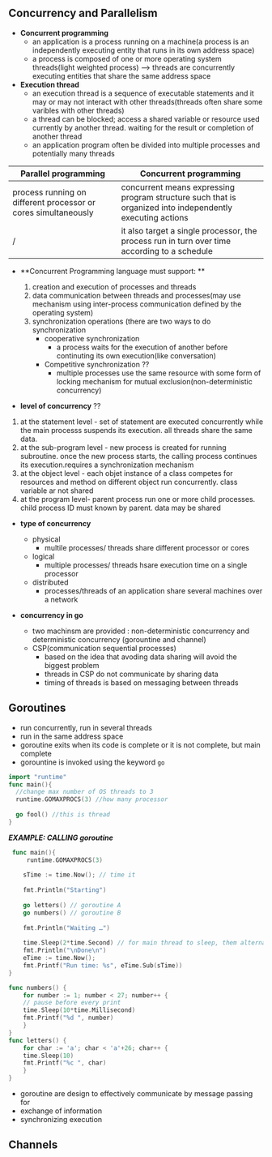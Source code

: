 ## Concurrency and Parallelism 

- **Concurrent programming** 
  -   an application is a process running on a machine(a process is an independently executing entity that runs in its own address space) 
  -   a process is composed of one or more operating system threads(light weighted process) --> threads are concurrently executing entities that share the same address space  
- **Execution thread** 
  -   an execution thread is a sequence of executable statements and it may or may not interact with other threads(threads often share some varibles with other threads) 
  -   a thread can be blocked; access a shared variable or resource used currently by another thread. waiting for the result or completion of another thread 
  -   an application program often be divided into multiple processes and potentially many threads 

| Parallel programming       | Concurrent programming  |
| -------------------------- | ------------------------------------------ |
| process running on different processor or cores simultaneously  | concurrent means expressing program structure such that is organized into independently executing actions|
| /                          |it also target a single processor, the process run in turn over time according to a schedule|


- **Concurrent Programming language must support: **
  1. creation and execution of processes and threads 
  2. data communication between threads and processes(may use mechanism using inter-process communication defined by the operating system) 
  3. synchronization operations (there are two ways to do synchronization
       - cooperative synchronization
          - a process waits for the execution of another before continuting its own execution(like conversation) 
       - Competitive synchronization ?? 
          -  multiple processes use the same resource with some form of locking mechanism for mutual exclusion(non-deterministic concurrency) 

- **level of concurrency** ?? 
 1. at the statement level - set of statement are executed concurrently while the main processs suspends its execution. all threads share the same data. 
 2. at the sub-program level - new process is created for running subroutine. once the new process starts, the calling process continues its execution.requires a synchronization mechanism 
 3. at the object level - each objet instance of a class competes for resources and method on different object run concurrently. class variable ar not shared 
 4. at the program level- parent process run one or more child processes. child process ID must known by parent. data may be shared 

- **type of concurrency**
  - physical
    - multile processes/ threads share different processor or cores 
  - logical 
    -   multiple processes/ threads hsare execution time on a single processor 
  - distributed
    -   processes/threads of an application share several machines over a network 


- **concurrency in go** 
  -  two machinsm are provided : non-deterministic concurrency and deterministic concurrency (gorountine and channel) 
  -  CSP(communication sequential processes) 
       -   based on the idea that avoding data sharing will avoid the biggest problem 
       -   threads in CSP do not communicate by sharing data
       -   timing of threads is based on messaging between threads 
## Goroutines 
- run concurrently, run in several threads 
- run in the same address space 
- goroutine exits when its code is complete or it is not complete, but main complete
- gorountine is invoked using the keyword ```go```
```go 
import "runtime"
func main(){
  //change max number of OS threads to 3 
  runtime.GOMAXPROCS(3) //how many processor 
  
  go fool() //this is thread 
}
```

***EXAMPLE: CALLING goroutine***
```go
 func main(){
     runtime.GOMAXPROCS(3)
     
    sTime := time.Now(); // time it
    
    fmt.Println("Starting")
    
    go letters() // goroutine A
    go numbers() // goroutine B
    
    fmt.Println("Waiting …")
    
    time.Sleep(2*time.Second) // for main thread to sleep, them alternating executing threadA and threadB 
    fmt.Println("\nDone\n")
    eTime := time.Now();
    fmt.Printf("Run time: %s", eTime.Sub(sTime))
}

func numbers() {
    for number := 1; number < 27; number++ {
    // pause before every print
    time.Sleep(10*time.Millisecond)
    fmt.Printf("%d ", number)
    }
}
func letters() {
    for char := 'a'; char < 'a'+26; char++ {
    time.Sleep(10)
    fmt.Printf("%c ", char)
    }
}
```

-  goroutine are design to effectively communicate by message passing for 
  -  exchange of information 
  -  synchronizing execution  

## Channels 
